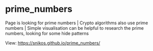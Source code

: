 # prime_numbers
Page is looking for prime numbers | Crypto algorithms also use prime numbers | Simple visualisation can be helpful to research the prime numbers, looking for some hide patterns

View: https://snikos.github.io/prime_numbers/
